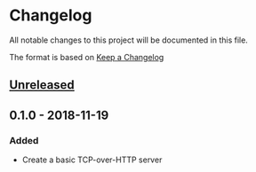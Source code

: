 # Changelog
All notable changes to this project will be documented in this file.

The format is based on [Keep a Changelog](http://keepachangelog.com/en/1.0.0/)

## [Unreleased]

## 0.1.0 - 2018-11-19
### Added
* Create a basic TCP-over-HTTP server

[Unreleased]: https://github.com/nwtgck/tcphttp-server/compare/v0.1.0...HEAD
